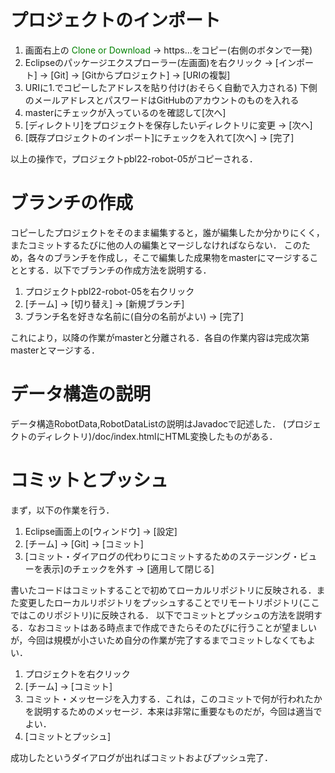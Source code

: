 # プロジェクトのインポート
1. 画面右上の<font color="green"> Clone or Download</font> → https...をコピー(右側のボタンで一発)
2. Eclipseのパッケージエクスプローラー(左画面)を右クリック → [インポート] → [Git] → [Gitからプロジェクト] → [URIの複製]
3. URIに1.でコピーしたアドレスを貼り付け(おそらく自動で入力される) 下側のメールアドレスとパスワードはGitHubのアカウントのものを入れる
4. masterにチェックが入っているのを確認して[次へ]
5. [ディレクトリ]をプロジェクトを保存したいディレクトリに変更 → [次へ]
6. [既存プロジェクトのインポート]にチェックを入れて[次へ] → [完了]

以上の操作で，プロジェクトpbl22-robot-05がコピーされる．

# ブランチの作成
コピーしたプロジェクトをそのまま編集すると，誰が編集したか分かりにくく，またコミットするたびに他の人の編集とマージしなければならない．
このため，各々のブランチを作成し，そこで編集した成果物をmasterにマージすることとする．以下でブランチの作成方法を説明する．

1. プロジェクトpbl22-robot-05を右クリック
2. [チーム] → [切り替え] → [新規ブランチ]
3. ブランチ名を好きな名前に(自分の名前がよい) → [完了]

これにより，以降の作業がmasterと分離される．各自の作業内容は完成次第masterとマージする．

# データ構造の説明
データ構造RobotData,RobotDataListの説明はJavadocで記述した．
(プロジェクトのディレクトリ)/doc/index.htmlにHTML変換したものがある．

# コミットとプッシュ
まず，以下の作業を行う．
1. Eclipse画面上の[ウィンドウ] → [設定]
2. [チーム] → [Git] → [コミット]
3. [コミット・ダイアログの代わりにコミットするためのステージング・ビューを表示]のチェックを外す → [適用して閉じる]

書いたコードはコミットすることで初めてローカルリポジトリに反映される．また変更したローカルリポジトリをプッシュすることでリモートリポジトリ(ここではこのリポジトリ)に反映される．
以下でコミットとプッシュの方法を説明する．なおコミットはある時点まで作成できたらそのたびに行うことが望ましいが，今回は規模が小さいため自分の作業が完了するまでコミットしなくてもよい．

1. プロジェクトを右クリック
2. [チーム] → [コミット]
3. コミット・メッセージを入力する．これは，このコミットで何が行われたかを説明するためのメッセージ．本来は非常に重要なものだが，今回は適当でよい．
4. [コミットとプッシュ]

成功したというダイアログが出ればコミットおよびプッシュ完了．
